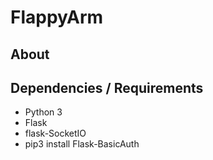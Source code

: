 # FlappyArm

## About

## Dependencies / Requirements

* Python 3
* Flask
* flask-SocketIO
* pip3 install Flask-BasicAuth
